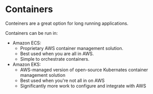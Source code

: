 # Containers

Conteiners are a great option for long running applications.

Containers can be run in:

* Amazon ECS:&#x20;
  * Proprietary AWS container management solution.&#x20;
  * Best used when you are all in AWS. &#x20;
  * Simple to orchestrate containers.&#x20;
* Amazon EKS:
  * AWS-managed version of open-source Kubernates container management solution
  * Best used when you're not all in on AWS
  * Significantly more work to configure and integrate with AWS
